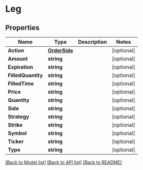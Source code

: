 # Leg

## Properties

Name | Type | Description | Notes
------------ | ------------- | ------------- | -------------
**Action** | [**OrderSide**](OrderSide.md) |  | [optional] 
**Amount** | **string** |  | [optional] 
**Expiration** | **string** |  | [optional] 
**FilledQuantity** | **string** |  | [optional] 
**FilledTime** | **string** |  | [optional] 
**Price** | **string** |  | [optional] 
**Quantity** | **string** |  | [optional] 
**Side** | **string** |  | [optional] 
**Strategy** | **string** |  | [optional] 
**Strike** | **string** |  | [optional] 
**Symbol** | **string** |  | [optional] 
**Ticker** | **string** |  | [optional] 
**Type** | **string** |  | [optional] 

[[Back to Model list]](../README.md#documentation-for-models) [[Back to API list]](../README.md#documentation-for-api-endpoints) [[Back to README]](../README.md)


